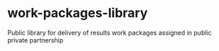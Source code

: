 # work-packages-library
Public library for delivery of results work packages assigned in public private partnership
